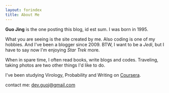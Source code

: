 ```yaml
---
layout: forindex
title: About Me
---
```


**Guo Jing** is the one posting this blog, id est sum. I was born in 1995.

What you are seeing is the site created by me. Also coding is one of my hobbies. And I've been a blogger since 2009. BTW, I want to be a *Jedi*, but I have to say now I'm enjoying *Star Trek* more.

When in spare time, I often read books, write blogs and codes. Traveling, taking photos are two other things I'd like to do.

I've been studying Virology, Probability and Writing on <a href="https://www.coursera.org/user/i/361951d01125a4915d2bc9815ad17a1b">Coursera</a>.


contact me: <dev.guoj@gmail.com>
